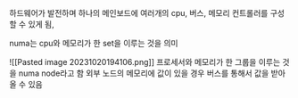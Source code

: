 하드웨어가 발전하며 하나의 메인보드에 여러개의 cpu, 버스, 메모리 컨트롤러를 구성할 수 있게 됨,

numa는 cpu와 메모리가 한 set을 이루는 것을 의미

![[Pasted image 20231020194106.png]]
프로세서와 메모리가 한 그룹을 이루는 것을 numa node라고 함
외부 노드의 메모리에 값이 있을 경우 버스를 통해서 값을 받아올 수 있음